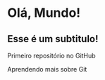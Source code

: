 # Olá, Mundo!
## Esse é um subtitulo!
 Primeiro repositório no GitHub

 Aprendendo mais sobre Git


